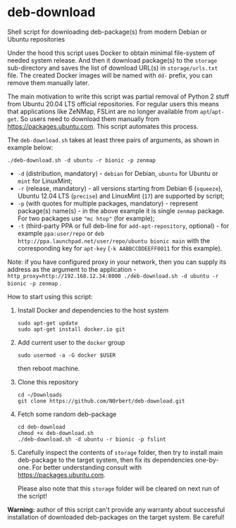 # deb-download

Shell script for downloading deb-package(s) from modern Debian or Ubuntu repositories

Under the hood this script uses Docker to obtain minimal file-system of needed system release. And then it download package(s) to the `storage` sub-directory and saves the list of download URL(s) in `storage/urls.txt` file. The created Docker images will be named with `dd-` prefix, you can remove them manually later.

The main motivation to write this script was partial removal of Python 2 stuff from Ubuntu 20.04 LTS official repositories. For regular users this means that applications like ZeNMap, FSLint are no longer available from `apt`/`apt-get`. So users need to download them manually from <https://packages.ubuntu.com>. This script automates this process.

The `deb-download.sh` takes at least three pairs of arguments, as shown in example below:

```
./deb-download.sh -d ubuntu -r bionic -p zenmap
```

* `-d` (distribution, mandatory) - `debian` for Debian, `ubuntu` for Ubuntu or `mint` for LinuxMint;
* `-r` (release, mandatory) - all versions starting from Debian 6 (`squeeze`), Ubuntu 12.04 LTS (`precise`) and LinuxMint (`17`) are supported by script;
* `-p` (with quotes for multiple packages, mandatory) - represent package(s) name(s) - in the above example it is single `zenmap` package. For two packages use `"mc htop"` (for example);
* `-t` (third-party PPA or full deb-line for `add-apt-repository`, optional) - for example `ppa:user/repo` or `deb http://ppa.launchpad.net/user/repo/ubuntu bionic main` with the corresponding key for `apt-key` (`-k AABBCCDDEEFF0011` for this example).

Note: if you have configured proxy in your network, then you can supply its address as the argument to the application - `http_proxy=http://192.168.12.34:8000 ./deb-download.sh -d ubuntu -r bionic -p zenmap` .

How to start using this script:

1. Install Docker and dependencies to the host system
   
       sudo apt-get update
       sudo apt-get install docker.io git

1. Add current user to the `docker` group
   
       sudo usermod -a -G docker $USER
   
   then reboot machine.

1. Clone this repository

       cd ~/Downloads
       git clone https://github.com/N0rbert/deb-download.git

1. Fetch some random deb-package

       cd deb-download
       chmod +x deb-download.sh
       ./deb-download.sh -d ubuntu -r bionic -p fslint

1. Carefully inspect the contents of `storage` folder, then try to install main deb-package to the target system, then fix its dependencies one-by-one. For better understanding consult with <https://packages.ubuntu.com>.

   Please also note that this `storage` folder will be cleared on next run of the script!

**Warning:** author of this script can't provide any warranty about successful installation of downloaded deb-packages on the target system. Be careful!
